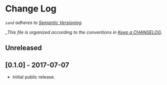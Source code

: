# Change Log

_`sand` adheres to [Semantic Versioning](http://semver.org)._

__This file is organized according to the conventions in [Keep a CHANGELOG](http://keepachangelog.com)._

## Unreleased


## [0.1.0] - 2017-07-07

- Initial public release.
